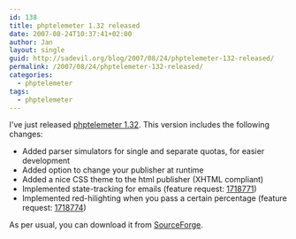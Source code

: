 ```yaml
---
id: 138
title: phptelemeter 1.32 released
date: 2007-08-24T10:37:41+02:00
author: Jan
layout: single
guid: http://sadevil.org/blog/2007/08/24/phptelemeter-132-released/
permalink: /2007/08/24/phptelemeter-132-released/
categories:
  - phptelemeter
tags:
  - phptelemeter
---
```

I've just released <a HREF="http://phptelemeter.kcore.org/" TARGET="_blank">phptelemeter 1.32</a>. This version includes the following changes:

  * Added parser simulators for single and separate quotas, for easier development
  * Added option to change your publisher at runtime
  * Added a nice CSS theme to the html publisher (XHTML compliant)
  * Implemented state-tracking for emails (feature request: <a HREF="http://sourceforge.net/tracker/index.php?func=detail&aid=1718771&group_id=149435&atid=774603" TARGET="_blank">1718771</a>)
  * Implemented red-hilighting when you pass a certain percentage (feature request: <a HREF="http://sourceforge.net/tracker/index.php?func=detail&aid=1718774&group_id=149435&atid=774603" TARGET="_blank">1718774</a>)

As per usual, you can download it from <a HREF="http://sourceforge.net/projects/phptelemeter" TARGET="_blank">SourceForge</a>.